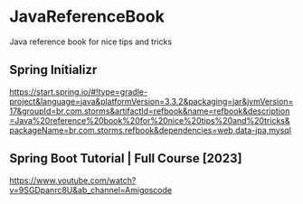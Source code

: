 # JavaReferenceBook
Java reference book for nice tips and tricks

## Spring Initializr
https://start.spring.io/#!type=gradle-project&language=java&platformVersion=3.3.2&packaging=jar&jvmVersion=17&groupId=br.com.storms&artifactId=refbook&name=refbook&description=Java%20reference%20book%20for%20nice%20tips%20and%20tricks&packageName=br.com.storms.refbook&dependencies=web,data-jpa,mysql

## Spring Boot Tutorial | Full Course [2023]
https://www.youtube.com/watch?v=9SGDpanrc8U&ab_channel=Amigoscode

